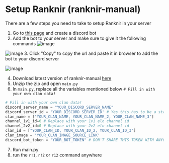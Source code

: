 # Setup Ranknir (ranknir-manual)
There are a few steps you need to take to setup Ranknir in your server
1. Go to [this page](https://discord.com/developers/applications) and create a discord bot
2. Add the bot to your server and make sure to give it the following commands
![image](https://github.com/CrossyChainsaw/Ranknir/assets/74303221/aa3afa90-f8d1-4f00-82ed-dabba8c7d0c8)

![image](https://github.com/CrossyChainsaw/Ranknir/assets/74303221/f7789492-e48c-439c-93d1-93ba8538fabf)
3. Click "Copy" to copy the url and paste it in browser to add the bot to your discord server

![image](https://github.com/CrossyChainsaw/Ranknir/assets/74303221/4049bb52-8d08-46eb-856a-400a2d8a25aa)

4. Download latest version of ranknir-manual [here](https://github.com/CrossyChainsaw/Ranknir/archive/refs/heads/ranknir-manual.zip)
5. Unzip the zip and open `main.py`
6. In `main.py`, replace all the variables mentioned below `# Fill in with your own clan data!`
```py
# Fill in with your own clan data!
discord_server_name = "YOUR_DISCORD_SERVER_NAME"
discord_server_id = 'YOUR_DISCORD_SERVER_ID' # Yes this has to be a string
clan_name = ["YOUR_CLAN_NAME, YOUR_CLAN_NAME_2, YOUR_CLAN_NAME_3"]
channel_1v1_id=0 # Replace with your 1v1 elo channel id
channel_2v2_id=0 # Replace with your 2v2 elo channel id
clan_id = ["YOUR_CLAN_ID, YOUR_CLAN_ID_2, YOUR_CLAN_ID_3"]
clan_image = 'YOUR_CLAN_IMAGE_SOURCE_LINK'
discord_bot_token = "YOUR_BOT_TOKEN" # DON'T SHARE THIS TOKEN WITH ANYONE!!!!!!!!!!!!!!!!!!!!!!
```

7. Run main.py
8. run the `r!1`, `r!2` or `r12` command anywhere
